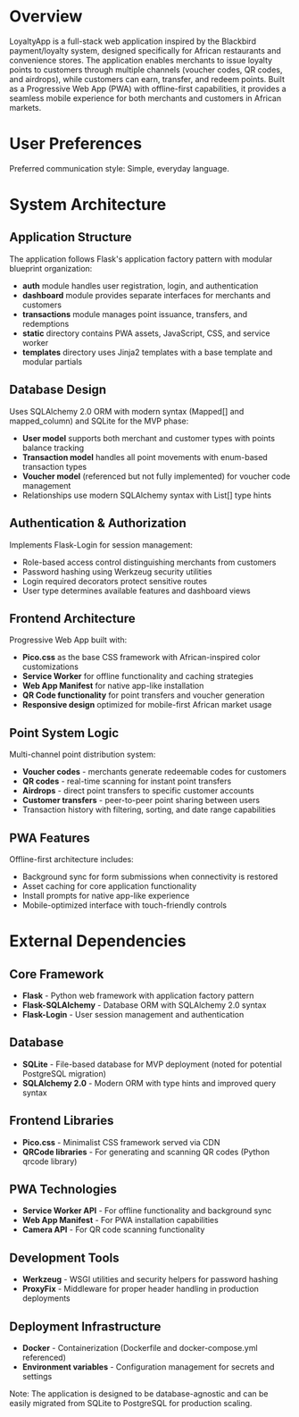 # Overview

LoyaltyApp is a full-stack web application inspired by the Blackbird payment/loyalty system, designed specifically for African restaurants and convenience stores. The application enables merchants to issue loyalty points to customers through multiple channels (voucher codes, QR codes, and airdrops), while customers can earn, transfer, and redeem points. Built as a Progressive Web App (PWA) with offline-first capabilities, it provides a seamless mobile experience for both merchants and customers in African markets.

# User Preferences

Preferred communication style: Simple, everyday language.

# System Architecture

## Application Structure
The application follows Flask's application factory pattern with modular blueprint organization:
- **auth** module handles user registration, login, and authentication
- **dashboard** module provides separate interfaces for merchants and customers
- **transactions** module manages point issuance, transfers, and redemptions
- **static** directory contains PWA assets, JavaScript, CSS, and service worker
- **templates** directory uses Jinja2 templates with a base template and modular partials

## Database Design
Uses SQLAlchemy 2.0 ORM with modern syntax (Mapped[] and mapped_column) and SQLite for the MVP phase:
- **User model** supports both merchant and customer types with points balance tracking
- **Transaction model** handles all point movements with enum-based transaction types
- **Voucher model** (referenced but not fully implemented) for voucher code management
- Relationships use modern SQLAlchemy syntax with List[] type hints

## Authentication & Authorization
Implements Flask-Login for session management:
- Role-based access control distinguishing merchants from customers
- Password hashing using Werkzeug security utilities
- Login required decorators protect sensitive routes
- User type determines available features and dashboard views

## Frontend Architecture
Progressive Web App built with:
- **Pico.css** as the base CSS framework with African-inspired color customizations
- **Service Worker** for offline functionality and caching strategies
- **Web App Manifest** for native app-like installation
- **QR Code functionality** for point transfers and voucher generation
- **Responsive design** optimized for mobile-first African market usage

## Point System Logic
Multi-channel point distribution system:
- **Voucher codes** - merchants generate redeemable codes for customers
- **QR codes** - real-time scanning for instant point transfers
- **Airdrops** - direct point transfers to specific customer accounts
- **Customer transfers** - peer-to-peer point sharing between users
- Transaction history with filtering, sorting, and date range capabilities

## PWA Features
Offline-first architecture includes:
- Background sync for form submissions when connectivity is restored
- Asset caching for core application functionality
- Install prompts for native app-like experience
- Mobile-optimized interface with touch-friendly controls

# External Dependencies

## Core Framework
- **Flask** - Python web framework with application factory pattern
- **Flask-SQLAlchemy** - Database ORM with SQLAlchemy 2.0 syntax
- **Flask-Login** - User session management and authentication

## Database
- **SQLite** - File-based database for MVP deployment (noted for potential PostgreSQL migration)
- **SQLAlchemy 2.0** - Modern ORM with type hints and improved query syntax

## Frontend Libraries
- **Pico.css** - Minimalist CSS framework served via CDN
- **QRCode libraries** - For generating and scanning QR codes (Python qrcode library)

## PWA Technologies
- **Service Worker API** - For offline functionality and background sync
- **Web App Manifest** - For PWA installation capabilities
- **Camera API** - For QR code scanning functionality

## Development Tools
- **Werkzeug** - WSGI utilities and security helpers for password hashing
- **ProxyFix** - Middleware for proper header handling in production deployments

## Deployment Infrastructure
- **Docker** - Containerization (Dockerfile and docker-compose.yml referenced)
- **Environment variables** - Configuration management for secrets and settings

Note: The application is designed to be database-agnostic and can be easily migrated from SQLite to PostgreSQL for production scaling.